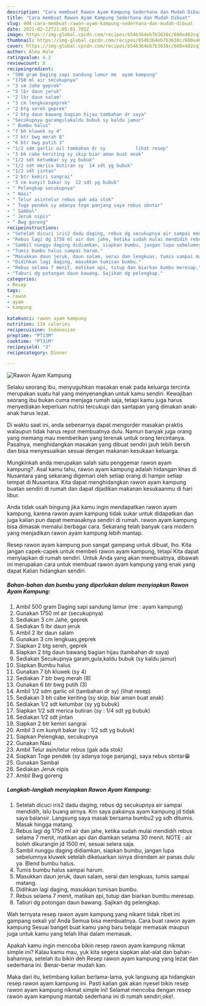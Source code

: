 ```yaml
---
description: "Cara membuat Rawon Ayam Kampung Sederhana dan Mudah Dibuat"
title: "Cara membuat Rawon Ayam Kampung Sederhana dan Mudah Dibuat"
slug: 404-cara-membuat-rawon-ayam-kampung-sederhana-dan-mudah-dibuat
date: 2021-02-22T21:05:01.705Z
image: https://img-global.cpcdn.com/recipes/b54b364eb7b3638c/680x482cq70/rawon-ayam-kampung-foto-resep-utama.jpg
thumbnail: https://img-global.cpcdn.com/recipes/b54b364eb7b3638c/680x482cq70/rawon-ayam-kampung-foto-resep-utama.jpg
cover: https://img-global.cpcdn.com/recipes/b54b364eb7b3638c/680x482cq70/rawon-ayam-kampung-foto-resep-utama.jpg
author: Alma Hale
ratingvalue: 4.2
reviewcount: 8
recipeingredient:
- "500 gram Daging sapi sandung lamur me  ayam kampung"
- "1750 ml air secukupnya"
- "3 cm Jahe geprek"
- "5 lbr daun jeruk"
- "2 lbr daun salam"
- "3 cm lengkuasgeprek"
- "2 btg sereh geprek"
- "2 btg daun bawang bagian hijau tambahan dr saya"
- "Secukupnya garamgulakaldu bubuk sy kaldu jamur"
- " Bumbu halus"
- "7 bh kluwek sy 4"
- "7 btr bwg merah 8"
- "6 btr bwg putih 3"
- "1/2 sdm garlic oil tambahan dr sy           lihat resep"
- "3 bh cabe keriting sy skip biar aman buat anak"
- "1/2 sdt ketumbar sy yg bubuk"
- "1/2 sdt merica butiran sy  14 sdt yg bubuk"
- "1/2 sdt jintan"
- "2 btr kemiri sangrai"
- "3 cm kunyit bakar sy  12 sdt yg bubuk"
- " Pelengkap secukupnya"
- " Nasi"
- " Telur asintelur rebus gak ada stok"
- " Toge pendek sy adanya toge panjang saya rebus sbntar"
- " Sambal"
- " Jeruk nipis"
- " Bwg goreng"
recipeinstructions:
- "Setelah dicuci iris2 dadu daging, rebus dg secukupnya air sampai mendidih, lalu buang airnya. Krn saya pakainya ayam kampung jd tidak saya balansir. Langsung saya masak bersama bumbu2 yg sdh ditumis. Masak hingga matang."
- "Rebus lagi dg 1750 ml air dan jahe, ketika sudah mulai mendidih rebus selama 7 menit, matikan api dan diamkan selama 30 menit. NOTE : air boleh dikurangin jd 1500 ml, sesuai selera saja."
- "Sambil nunggu daging didiamkan, siapkan bumbu, jangan lupa sebelumnya kluwek setelah dikeluarkan isinya direndam air panas dulu ya. Blend bumbu halus."
- "Tumis bumbu halus sampai harum."
- "Masukkan daun jeruk, daun salam, serai dan lengkuas, tumis sampai matang."
- "Didihkan lagi daging, masukkan tumisan bumbu."
- "Rebus selama 7 menit, matikan api, tutup dan biarkan bumbu meresap."
- "Taburi dg potongan daun bawang. Sajikan dg pelengkap."
categories:
- Resep
tags:
- rawon
- ayam
- kampung

katakunci: rawon ayam kampung 
nutrition: 134 calories
recipecuisine: Indonesian
preptime: "PT13M"
cooktime: "PT31M"
recipeyield: "3"
recipecategory: Dinner

---
```



![Rawon Ayam Kampung](https://img-global.cpcdn.com/recipes/b54b364eb7b3638c/680x482cq70/rawon-ayam-kampung-foto-resep-utama.jpg)

Selaku seorang ibu, menyuguhkan masakan enak pada keluarga tercinta merupakan suatu hal yang menyenangkan untuk kamu sendiri. Kewajiban seorang ibu bukan cuma menjaga rumah saja, tetapi kamu juga harus menyediakan keperluan nutrisi tercukupi dan santapan yang dimakan anak-anak harus lezat.

Di waktu  saat ini, anda sebenarnya dapat mengorder masakan praktis walaupun tidak harus repot membuatnya dulu. Namun banyak juga orang yang memang mau memberikan yang terenak untuk orang tercintanya. Pasalnya, menghidangkan masakan yang dibuat sendiri jauh lebih bersih dan bisa menyesuaikan sesuai dengan makanan kesukaan keluarga. 



Mungkinkah anda merupakan salah satu penggemar rawon ayam kampung?. Asal kamu tahu, rawon ayam kampung adalah hidangan khas di Nusantara yang sekarang digemari oleh setiap orang di hampir setiap tempat di Nusantara. Kita dapat menghidangkan rawon ayam kampung buatan sendiri di rumah dan dapat dijadikan makanan kesukaanmu di hari libur.

Anda tidak usah bingung jika kamu ingin mendapatkan rawon ayam kampung, karena rawon ayam kampung tidak sukar untuk didapatkan dan juga kalian pun dapat memasaknya sendiri di rumah. rawon ayam kampung bisa dimasak memalui berbagai cara. Sekarang telah banyak cara modern yang menjadikan rawon ayam kampung lebih mantap.

Resep rawon ayam kampung pun sangat gampang untuk dibuat, lho. Kita jangan capek-capek untuk membeli rawon ayam kampung, tetapi Kita dapat menyiapkan di rumah sendiri. Untuk Anda yang akan membuatnya, dibawah ini merupakan cara untuk membuat rawon ayam kampung yang enak yang dapat Kalian hidangkan sendiri.

<!--inarticleads1-->

##### Bahan-bahan dan bumbu yang diperlukan dalam menyiapkan Rawon Ayam Kampung:

1. Ambil 500 gram Daging sapi sandung lamur (me : ayam kampung)
1. Gunakan 1750 ml air (secukupnya)
1. Sediakan 3 cm Jahe, geprek
1. Sediakan 5 lbr daun jeruk
1. Ambil 2 lbr daun salam
1. Gunakan 3 cm lengkuas,geprek
1. Siapkan 2 btg sereh, geprek
1. Siapkan 2 btg daun bawang bagian hijau (tambahan dr saya)
1. Sediakan Secukupnya garam,gula,kaldu bubuk (sy kaldu jamur)
1. Siapkan  Bumbu halus
1. Gunakan 7 bh kluwek (sy 4)
1. Sediakan 7 btr bwg merah (8)
1. Gunakan 6 btr bwg putih (3)
1. Ambil 1/2 sdm garlic oil (tambahan dr sy)           (lihat resep)
1. Sediakan 3 bh cabe keriting (sy skip, biar aman buat anak)
1. Sediakan 1/2 sdt ketumbar (sy yg bubuk)
1. Siapkan 1/2 sdt merica butiran (sy : 1/4 sdt yg bubuk)
1. Sediakan 1/2 sdt jintan
1. Siapkan 2 btr kemiri sangrai
1. Ambil 3 cm kunyit bakar (sy : 1/2 sdt yg bubuk)
1. Siapkan  Pelengkap, secukupnya
1. Gunakan  Nasi
1. Ambil  Telur asin/telur rebus (gak ada stok)
1. Siapkan  Toge pendek (sy adanya toge panjang), saya rebus sbntar😁
1. Gunakan  Sambal
1. Sediakan  Jeruk nipis
1. Ambil  Bwg goreng




<!--inarticleads2-->

##### Langkah-langkah menyiapkan Rawon Ayam Kampung:

1. Setelah dicuci iris2 dadu daging, rebus dg secukupnya air sampai mendidih, lalu buang airnya. Krn saya pakainya ayam kampung jd tidak saya balansir. Langsung saya masak bersama bumbu2 yg sdh ditumis. Masak hingga matang.
1. Rebus lagi dg 1750 ml air dan jahe, ketika sudah mulai mendidih rebus selama 7 menit, matikan api dan diamkan selama 30 menit. NOTE : air boleh dikurangin jd 1500 ml, sesuai selera saja.
1. Sambil nunggu daging didiamkan, siapkan bumbu, jangan lupa sebelumnya kluwek setelah dikeluarkan isinya direndam air panas dulu ya. Blend bumbu halus.
1. Tumis bumbu halus sampai harum.
1. Masukkan daun jeruk, daun salam, serai dan lengkuas, tumis sampai matang.
1. Didihkan lagi daging, masukkan tumisan bumbu.
1. Rebus selama 7 menit, matikan api, tutup dan biarkan bumbu meresap.
1. Taburi dg potongan daun bawang. Sajikan dg pelengkap.




Wah ternyata resep rawon ayam kampung yang nikamt tidak ribet ini gampang sekali ya! Anda Semua bisa membuatnya. Cara buat rawon ayam kampung Sesuai banget buat kamu yang baru belajar memasak maupun juga untuk kamu yang telah lihai dalam memasak.

Apakah kamu ingin mencoba bikin resep rawon ayam kampung nikmat simple ini? Kalau kamu mau, yuk kita segera siapkan alat-alat dan bahan-bahannya, setelah itu bikin deh Resep rawon ayam kampung yang lezat dan sederhana ini. Benar-benar mudah kan. 

Maka dari itu, ketimbang kalian berlama-lama, yuk langsung aja hidangkan resep rawon ayam kampung ini. Pasti kalian gak akan nyesel bikin resep rawon ayam kampung nikmat simple ini! Selamat mencoba dengan resep rawon ayam kampung mantab sederhana ini di rumah sendiri,oke!.

